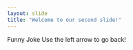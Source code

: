 ```yaml
---
layout: slide
title: "Welcome to our second slide!"
---
```

Funny Joke
Use the left arrow to go back!
